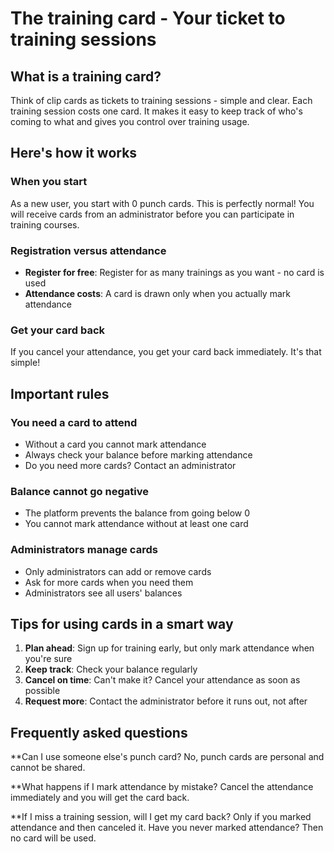 # The training card - Your ticket to training sessions

## What is a training card?

Think of clip cards as tickets to training sessions - simple and clear. Each training session costs one card. It makes it easy to keep track of who's coming to what and gives you control over training usage.

## Here's how it works

### When you start
As a new user, you start with 0 punch cards. This is perfectly normal! You will receive cards from an administrator before you can participate in training courses.

### Registration versus attendance
- **Register for free**: Register for as many trainings as you want - no card is used
- **Attendance costs**: A card is drawn only when you actually mark attendance

### Get your card back
If you cancel your attendance, you get your card back immediately. It's that simple!

## Important rules

### You need a card to attend
- Without a card you cannot mark attendance
- Always check your balance before marking attendance
- Do you need more cards? Contact an administrator

### Balance cannot go negative
- The platform prevents the balance from going below 0
- You cannot mark attendance without at least one card

### Administrators manage cards
- Only administrators can add or remove cards
- Ask for more cards when you need them
- Administrators see all users' balances

## Tips for using cards in a smart way

1. **Plan ahead**: Sign up for training early, but only mark attendance when you're sure
2. **Keep track**: Check your balance regularly
3. **Cancel on time**: Can't make it? Cancel your attendance as soon as possible
4. **Request more**: Contact the administrator before it runs out, not after

## Frequently asked questions

**Can I use someone else's punch card?
No, punch cards are personal and cannot be shared.

**What happens if I mark attendance by mistake?
Cancel the attendance immediately and you will get the card back.

**If I miss a training session, will I get my card back?
Only if you marked attendance and then canceled it. Have you never marked attendance? Then no card will be used.
